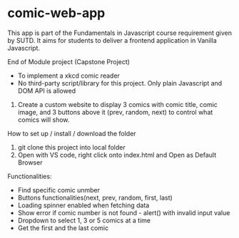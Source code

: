 ﻿# comic-web-app

This app is part of the Fundamentals in Javascript course requirement given by SUTD. It aims for students to deliver a frontend application in Vanilla Javascript.

End of Module project (Capstone Project)

- To implement a xkcd comic reader
- No third-party script/library for this project. Only plain Javascript and DOM API is allowed

1.  Create a custom website to display 3 comics with comic title, comic image, and 3 buttons above it (prev, random, next) to control what comics will show.

How to set up / install / download the folder

1. git clone this project into local folder
2. Open with VS code, right click onto index.html and Open as Default Browser

Functionalities:

- Find specific comic unmber
- Buttons functionalities(next, prev, random, first, last)
- Loading spinner enabled when fetching data
- Show error if comic number is not found - alert() with invalid input value
- Dropdown to select 1, 3 or 5 comics at a time
- Get the first and the last comic
